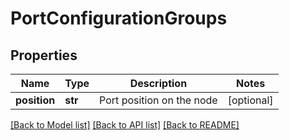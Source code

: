 # PortConfigurationGroups

## Properties
Name | Type | Description | Notes
------------ | ------------- | ------------- | -------------
**position** | **str** | Port position on the node | [optional] 

[[Back to Model list]](../README.md#documentation-for-models) [[Back to API list]](../README.md#documentation-for-api-endpoints) [[Back to README]](../README.md)

